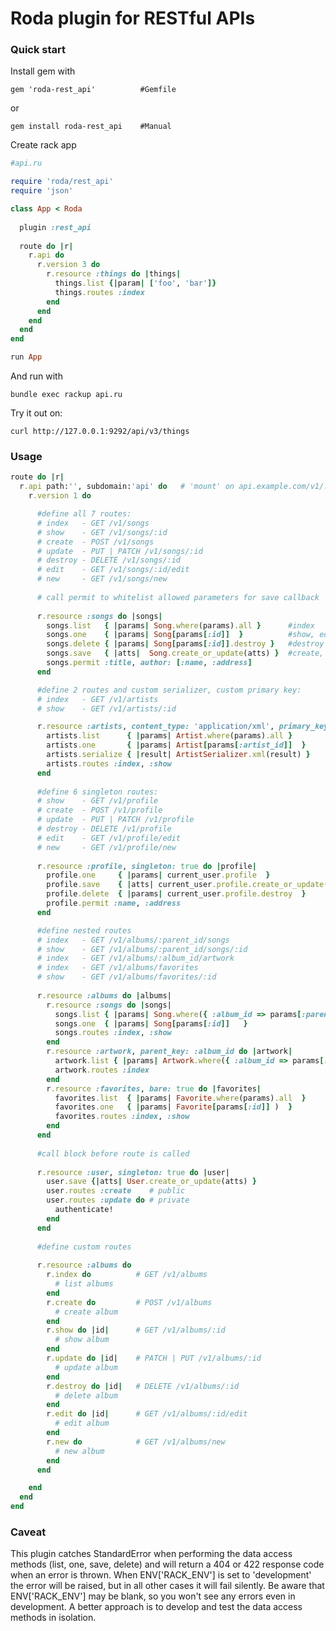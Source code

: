 Roda plugin for RESTful APIs
=============

### Quick start

Install gem with

    gem 'roda-rest_api'          #Gemfile

or

    gem install roda-rest_api    #Manual

Create rack app 

```ruby
#api.ru

require 'roda/rest_api'
require 'json'

class App < Roda
  
  plugin :rest_api
  
  route do |r|
    r.api do
      r.version 3 do
        r.resource :things do |things|
          things.list {|param| ['foo', 'bar']}
          things.routes :index
        end
      end
    end
  end
end

run App
```
    
And run with

    bundle exec rackup api.ru

Try it out on:

    curl http://127.0.0.1:9292/api/v3/things


### Usage

```ruby
route do |r|
  r.api path:'', subdomain:'api' do   # 'mount' on api.example.com/v1/...
    r.version 1 do

      #define all 7 routes:
      # index   - GET /v1/songs
      # show    - GET /v1/songs/:id
      # create  - POST /v1/songs
      # update  - PUT | PATCH /v1/songs/:id
      # destroy - DELETE /v1/songs/:id
      # edit    - GET /v1/songs/:id/edit
      # new     - GET /v1/songs/new
      
      # call permit to whitelist allowed parameters for save callback
      
      r.resource :songs do |songs|
        songs.list   { |params| Song.where(params).all }      #index
        songs.one    { |params| Song[params[:id]]  }          #show, edit, new
        songs.delete { |params| Song[params[:id]].destroy }   #destroy
        songs.save   { |atts|  Song.create_or_update(atts) }  #create, update
        songs.permit :title, author: [:name, :address]
      end

      #define 2 routes and custom serializer, custom primary key:
      # index   - GET /v1/artists
      # show    - GET /v1/artists/:id

      r.resource :artists, content_type: 'application/xml', primary_key: :artist_id do |artists|
        artists.list      { |params| Artist.where(params).all }
        artists.one       { |params| Artist[params[:artist_id]]  }
        artists.serialize { |result| ArtistSerializer.xml(result) }
        artists.routes :index, :show
      end
      
      #define 6 singleton routes:
      # show    - GET /v1/profile
      # create  - POST /v1/profile
      # update  - PUT | PATCH /v1/profile
      # destroy - DELETE /v1/profile
      # edit    - GET /v1/profile/edit
      # new     - GET /v1/profile/new
      
      r.resource :profile, singleton: true do |profile|
        profile.one     { |params| current_user.profile  }                      #show, edit, new
        profile.save    { |atts| current_user.profile.create_or_update(atts)  } #create, update
        profile.delete  { |params| current_user.profile.destroy  }              #destroy
        profile.permit :name, :address
      end

      #define nested routes
      # index   - GET /v1/albums/:parent_id/songs
      # show    - GET /v1/albums/:parent_id/songs/:id
      # index   - GET /v1/albums/:album_id/artwork
      # index   - GET /v1/albums/favorites
      # show    - GET /v1/albums/favorites/:id
      
      r.resource :albums do |albums|
        r.resource :songs do |songs|
          songs.list { |params| Song.where({ :album_id => params[:parent_id] }) }
          songs.one  { |params| Song[params[:id]] 	}
          songs.routes :index, :show
        end
        r.resource :artwork, parent_key: :album_id do |artwork|
          artwork.list { |params| Artwork.where({ :album_id => params[:album_id] }).all }
          artwork.routes :index
        end
        r.resource :favorites, bare: true do |favorites|
          favorites.list  { |params| Favorite.where(params).all  }
          favorites.one   { |params| Favorite[params[:id]] )  }
          favorites.routes :index, :show
        end
      end
      
      #call block before route is called
      
      r.resource :user, singleton: true do |user|
        user.save {|atts| User.create_or_update(atts) }
        user.routes :create    # public
        user.routes :update do # private
          authenticate!
        end
      end
      
      #define custom routes
      
      r.resource :albums do
        r.index do          # GET /v1/albums
          # list albums
        end
        r.create do         # POST /v1/albums
          # create album
        end
        r.show do |id|      # GET /v1/albums/:id
          # show album
        end
        r.update do |id|    # PATCH | PUT /v1/albums/:id
          # update album
        end
        r.destroy do |id|   # DELETE /v1/albums/:id
          # delete album
        end
        r.edit do |id|      # GET /v1/albums/:id/edit
          # edit album
        end
        r.new do            # GET /v1/albums/new
          # new album
        end
      end

    end
  end
end
```

### Caveat

This plugin catches StandardError when performing the data access methods (list, one, save, delete) and will return a 404 or 422 response code when an error is thrown. When ENV['RACK_ENV'] is set to 'development' the error will be raised, but in all other cases it will fail silently. Be aware that ENV['RACK_ENV'] may be blank, so you won't see any errors even in development. A better approach is to develop and test the data access methods in isolation.